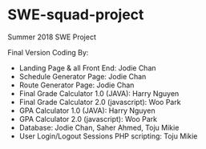 # SWE-squad-project
Summer 2018 SWE Project

Final Version Coding By: <br />
<ul>
<li>Landing Page & all Front End: Jodie Chan</li>
<li>Schedule Generator Page: Jodie Chan</li>
<li>Route Generator Page: Jodie Chan</li>
<li>Final Grade Calculator 1.0 (JAVA): Harry Nguyen</li>
<li>Final Grade Calculator 2.0 (javascript): Woo Park</li>
<li>GPA Calculator 1.0 (JAVA): Harry Nguyen</li>
<li>GPA Calculator 2.0 (javascript): Woo Park</li>
<li>Database: Jodie Chan, Saher Ahmed, Toju Mikie</li>
<li>User Login/Logout Sessions PHP scripting: Toju Mikie</li>
</ul>
